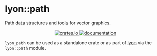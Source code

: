 # lyon::path

Path data structures and tools for vector graphics.

<p align="center">
  <a href="https://crates.io/crates/lyon_path">
      <img src="https://img.shields.io/crates/v/lyon_path.svg" alt="crates.io">
  </a>
  <a href="https://docs.rs/lyon_path">
      <img src="https://docs.rs/lyon_path/badge.svg" alt="documentation">
  </a>
</p>

`lyon_path` can be used as a standalone crate or as part of [lyon](https://docs.rs/lyon/) via the `lyon::path` module.

